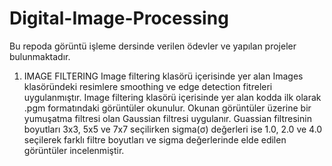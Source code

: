 # Digital-Image-Processing
Bu repoda görüntü işleme dersinde verilen ödevler ve yapılan projeler bulunmaktadır.

1) IMAGE FILTERING 
Image filtering klasörü içerisinde yer alan Images klasöründeki resimlere smoothing ve edge detection fitreleri uygulanmıştır.
Image filtering klasörü içerisinde yer alan kodda ilk olarak .pgm formatındaki görüntüler okunulur. Okunan görüntüler üzerine bir yumuşatma filtresi olan Gaussian filtresi uygulanır. Guassian filtresinin boyutları 3x3, 5x5 ve 7x7 seçilirken sigma(σ) değerleri ise 1.0, 2.0 ve 4.0 seçilerek farklı filtre boyutları ve sigma değerlerinde elde edilen görüntüler incelenmiştir.
